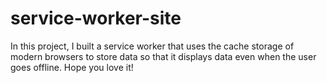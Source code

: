 # service-worker-site
In this project, I built a service worker that uses the cache storage of modern browsers to store data so that it displays data even when the user goes offline. Hope you love it!
